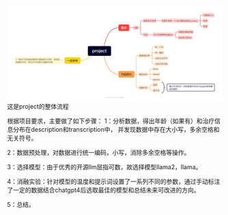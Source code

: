![这是project的整体流程](doc/image/guide_line.png)
这是project的整体流程

根据项目要求，主要做了如下步骤：
  1：分析数据，得出年龄（如果有）和治疗信息分布在description和transcription中， 并发现数据中存在大小写，多余空格和无关符号。
  
  2：数据预处理，对数据进行统一编码，小写，消除多余空格等操作。
  
  3：选择模型：由于优秀的开源llm屈指可数，故选择模型llama2，llama。
  
  4：消融实验：针对模型的温度和提示词设置了一系列不同的参数，通过手动标注了一定的数据结合chatgpt4后选取最佳的模型和总结未来可改进的方向。
  
  5：总结。


